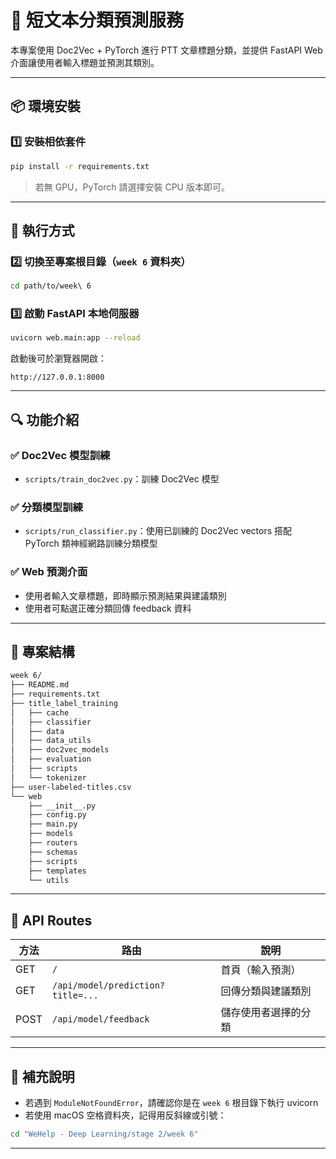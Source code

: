 # 📘 短文本分類預測服務

本專案使用 Doc2Vec + PyTorch 進行 PTT 文章標題分類，並提供 FastAPI Web 介面讓使用者輸入標題並預測其類別。

---

## 📦 環境安裝

### 1️⃣ 安裝相依套件

```bash
pip install -r requirements.txt
```

> 若無 GPU，PyTorch 請選擇安裝 CPU 版本即可。

---

## 🚀 執行方式

### 2️⃣ 切換至專案根目錄（`week 6` 資料夾）

```bash
cd path/to/week\ 6
```

### 3️⃣ 啟動 FastAPI 本地伺服器

```bash
uvicorn web.main:app --reload
```

啟動後可於瀏覽器開啟：
```
http://127.0.0.1:8000
```

---

## 🔍 功能介紹

### ✅ Doc2Vec 模型訓練

- `scripts/train_doc2vec.py`：訓練 Doc2Vec 模型

### ✅ 分類模型訓練

- `scripts/run_classifier.py`：使用已訓練的 Doc2Vec vectors 搭配 PyTorch 類神經網路訓練分類模型

### ✅ Web 預測介面

- 使用者輸入文章標題，即時顯示預測結果與建議類別
- 使用者可點選正確分類回傳 feedback 資料

---

## 📁 專案結構

```bash
week 6/
├── README.md
├── requirements.txt
├── title_label_training
│   ├── cache
│   ├── classifier
│   ├── data
│   ├── data_utils
│   ├── doc2vec_models
│   ├── evaluation
│   ├── scripts
│   └── tokenizer
├── user-labeled-titles.csv
└── web
    ├── __init__.py
    ├── config.py
    ├── main.py
    ├── models
    ├── routers
    ├── schemas
    ├── scripts
    ├── templates
    └── utils
```

---

## 📮 API Routes

| 方法 | 路由 | 說明 |
|------|------|------|
| GET | `/` | 首頁（輸入預測） |
| GET | `/api/model/prediction?title=...` | 回傳分類與建議類別 |
| POST | `/api/model/feedback` | 儲存使用者選擇的分類 |

---

## 🙌 補充說明

- 若遇到 `ModuleNotFoundError`，請確認你是在 `week 6` 根目錄下執行 uvicorn
- 若使用 macOS 空格資料夾，記得用反斜線或引號：

```bash
cd "WeHelp - Deep Learning/stage 2/week 6"
```

---
